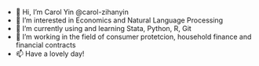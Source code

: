 - 👋 Hi, I’m Carol Yin @carol-zihanyin
- 👀 I’m interested in Economics and Natural Language Processing
- 🌱 I’m currently using and learning Stata, Python, R, Git
- 💞️ I’m working in the field of consumer protetcion, household finance and financial contracts
- 📫 Have a lovely day!

<!---
carol-zihanyin/carol-zihanyin is a ✨ special ✨ repository because its `README.md` (this file) appears on your GitHub profile.
You can click the Preview link to take a look at your changes.
--->
